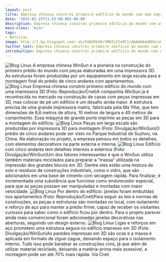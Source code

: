 ```yaml
---
layout: post
title: Empresa chinesa constrói primeiro edifício do mundo com uma impressora 3D
date: '2015-01-23T11:43:00.001-08:00'
description: Empresa chinesa constrói primeiro edifício do mundo com uma impressora 3D
main-class: 'misc'
tags:
- Notícias
image: http://1.bp.blogspot.com/-aLvTmN2RbU0/VMBILE2oNlI/AAAAAAAABKU/uLxciuHrsHU/s72-c/Impressora-3D-Makerbot-Replicator-2.jpg
twitter_text: Empresa chinesa constrói primeiro edifício do mundo com uma impressora 3D
introduction: Empresa chinesa constrói primeiro edifício do mundo com uma impressora 3D
---
```

![Blog Linux](http://1.bp.blogspot.com/-aLvTmN2RbU0/VMBILE2oNlI/AAAAAAAABKU/uLxciuHrsHU/s1600/Impressora-3D-Makerbot-Replicator-2.jpg "Blog Linux")
A empresa chinesa WinSun é a pioneira na construção do primeiro  prédio do mundo com peças elaboradas em uma impressora 3D. As estruturas  foram produzidas por um equipamento em larga escala para a montagem  final do prédio de cinco andares com apartamentos.
![Blog Linux](http://s2.glbimg.com/IhcQ2-M7cHT_j3BDO56I9itAx2E=/695x0/s.glbimg.com/po/tt2/f/original/2015/01/20/predio-jpeg.jpg "Blog Linux")
Empresa chinesa constrói primeiro edifício do mundo com uma impressora 3D (Foto: Reprodução/Cnet)A  companhia WinSun já é reconhecida no mercado na construção de casas com  peças impressas em 3D, mas colocar de pé um edifício é um desafio ainda  maior. A estrutura precisa de uma grande impressora matriz, fabricada  pela Ma Yihe, que tem dimensões de 6,6 metros de altura, 10 metros de  largura e 40 metros de comprimento. Essa máquina de grande porte imprime  as peças em 3D para a montagem do edifício.
![Blog Linux](http://s2.glbimg.com/HCKjVwg1j-LTZWvLltYio5te7aI=/695x0/s.glbimg.com/po/tt2/f/original/2015/01/20/201412221231191651.jpg "Blog Linux")
Peças em larga escala são produzidas por impressora 3D para montagem (Foto: Divulgação/WinSun)O  prédio de cinco andares pode ser visto no Parque Industrial de Suzhou,  na China. Na elaboração no projeto, a empresa pensou em todos os  detalhes, com elementos decorativos na parte externa e interna.
![Blog Linux](http://s2.glbimg.com/FgvXliUygneOoChP73na4wL5UdM=/695x0/s.glbimg.com/po/tt2/f/original/2015/01/20/predio-02.jpg "Blog Linux")
Edifício com cinco andares tem detalhes internos e externos (Foto: Divulgação/WinSun)Um  dos fatores interessantes é que a WinSun utiliza também materiais  reciclados para preparar a “massa” utilizada na impressão dos grandes  blocos em 3D. Dentre eles estão uma mistura de solo e resíduos de  construções industriais, como o vidro, que são adicionados em uma base  de cimento com secagem rápida. Para finalizar, é incrementada uma  substância que funciona como endurecedor especial, para que as peças  possam ser manipuladas e montadas com maior velocidade.
![Blog Linux](http://s2.glbimg.com/d1oag4Zy-W3bl071IJzHrA-SeMU=/695x0/s.glbimg.com/po/tt2/f/original/2015/01/20/predio-dentro-jpeg.jpg "Blog Linux")
Por dentro do edifício: janelas foram embutidas nos apartamentos (Foto: Reprodução/Cnet)Para  seguir as leis e normas de construções, as peças e estruturas são  montadas no local, com isolamento e reforço de aço para manter a prédio  firme, capaz de receber os visitantes curiosos para saber como o  edifício ficou por dentro. Para o projeto parecer ainda mais  convencional foram adicionadas janelas decorativas nas aberturas,  seguindo um design externo.
![Blog Linux](http://s2.glbimg.com/FLS1G3Up1J5-3oR4Aa0C3ZbDSZI=/695x0/s.glbimg.com/po/tt2/f/original/2015/01/20/20141222123025161.jpg "Blog Linux")
Ligas e reforços em aço prometem uma estrutura segura no edifício impresso em 3D (Foto: Divulgação/WinSun)As  paredes impressas em 3D são ocas e a massa é aplicada em formato de  zigue-zague, deixando espaço para o isolamento interno. Tudo isso pode  baratear as construções civis, já que além de utilizar material  reciclado, deixando a matéria-prima mais acessível, a montagem pode ser  até 70% mais rápida.
Via Cnet
